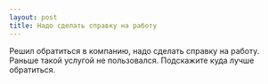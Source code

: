 ```yaml
---
layout: post 
title: Надо сделать справку на работу 
--- 
```

Решил обратиться в компанию, надо сделать справку на работу. Раньше такой услугой не пользовался. Подскажите куда лучше обратиться.